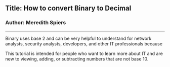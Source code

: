 ## Title: How to convert Binary to Decimal
### Author: Meredith Spiers
___________________________
Binary uses base 2 and can be very helpful to understand for network analysts, security analysts, developers, and other IT professionals because 

This tutorial is intended for people who want to learn more about IT and are new to viewing, adding, or subtracting numbers that are not base 10. 
